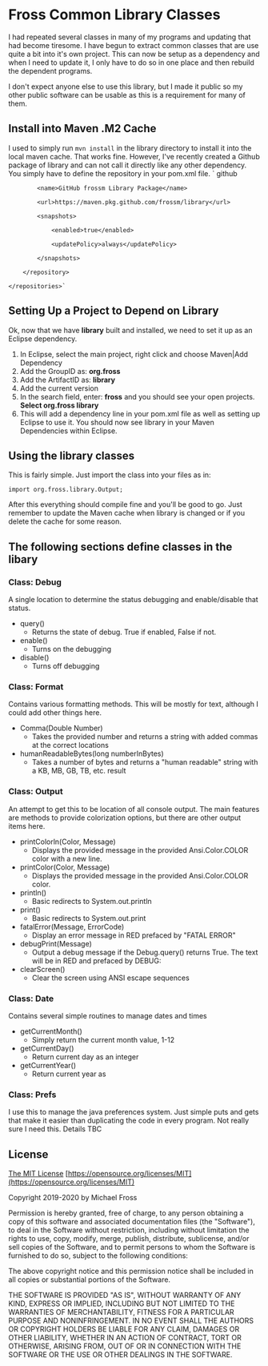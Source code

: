# Fross Common Library Classes

I had repeated several classes in many of my programs and updating that had become tiresome.  I have begun to extract common classes that are use quite a bit into it's own project.  This can now be setup as a dependency and when I need to update it, I only have to do so in one place and then rebuild the dependent programs.

I don't expect anyone else to use this library, but I made it public so my other public software can be usable as this is a requirement for many of them.

## Install into Maven .M2 Cache
I used to simply run `mvn install` in the library directory to install it into the local maven cache.  That works fine.  However, I've recently created a Github package of library and can not call it directly like any other dependency.  You simply have to define the repository in your pom.xml file.
`	<!-- Define my custom Github repository where Library lives -->
	<repositories>
		<repository>
			<id>github</id>
			
			<name>GitHub frossm Library Package</name>
			
			<url>https://maven.pkg.github.com/frossm/library</url>
			
			<snapshots>
			
				<enabled>true</enabled>
				
				<updatePolicy>always</updatePolicy>
				
			</snapshots>
			
		</repository>
		
	</repositories>`

## Setting Up a Project to Depend on Library
Ok, now that we have **library** built and installed, we need to set it up as an Eclipse dependency.

 1. In Eclipse, select the main project, right click and choose Maven|Add Dependency
 2. Add the GroupID as: **org.fross**
 3. Add the ArtifactID as: **library**
 4. Add the current version
 5. In the search field, enter: **fross** and you should see your open projects.  **Select org.fross library**
 6. This will add a dependency line in your pom.xml file as well as setting up Eclipse to use it.  You should now see library in your Maven Dependencies within Eclipse.

## Using the library classes
This is fairly simple.  Just import the class into your files as in:

    import org.fross.library.Output;

After this everything should compile fine and you'll be good to go.  Just  remember to update the Maven cache when library is changed or if you delete the cache for some reason.

## The following sections define classes in the libary
### Class: Debug
A single location to determine the status debugging and enable/disable that status.
 - query()
	 - Returns the state of debug.  True if enabled, False if not.
 - enable()
	 - Turns on the debugging
 - disable()
	 - Turns off debugging

### Class: Format
Contains various formatting methods.  This will be mostly for text, although I could add other things here.
 - Comma(Double Number)
	 - Takes the provided number and returns a string with added commas at the correct locations
- humanReadableBytes(long numberInBytes)
	- Takes a number of bytes and returns a "human readable" string with a KB, MB, GB, TB, etc. result

### Class: Output
An attempt to get this to be location of all console output.  The main features are methods to provide colorization options, but there are other output items here.
 - printColorln(Color, Message)
  	 - Displays the provided message in the provided Ansi.Color.COLOR color with a new line.
 - printColor(Color, Message)
	 - Displays the provided message in the provided Ansi.Color.COLOR color.
 - println()
  	 - Basic redirects to System.out.println
 - print()
	 - Basic redirects to System.out.print
 - fatalError(Message, ErrorCode)
	 - Display an error message in RED prefaced by "FATAL ERROR"
 - debugPrint(Message)
	 - Output a debug message if the Debug.query() returns True.  The text will be in RED and prefaced by DEBUG:
 - clearScreen()
	 - Clear the screen using ANSI escape sequences
	 
### Class: Date
Contains several simple routines to manage dates and times
 - getCurrentMonth()
 	- Simply return the current month value, 1-12
 - getCurrentDay()
 	- Return current day as an integer
 - getCurrentYear()
 	- Return current year as

### Class: Prefs
I use this to manage the java preferences system.  Just simple puts and gets that make it easier than duplicating the code in every program.  Not really sure I need this.
Details TBC
	
## License
[The MIT License](https://opensource.org/licenses/MIT)  [https://opensource.org/licenses/MIT](https://opensource.org/licenses/MIT)

Copyright 2019-2020 by Michael Fross

Permission is hereby granted, free of charge, to any person obtaining a copy of this software and associated documentation files (the "Software"), to deal in the Software without restriction, including without limitation the rights to use, copy, modify, merge, publish, distribute, sublicense, and/or sell copies of the Software, and to permit persons to whom the Software is furnished to do so, subject to the following conditions:

The above copyright notice and this permission notice shall be included in all copies or substantial portions of the Software.

THE SOFTWARE IS PROVIDED "AS IS", WITHOUT WARRANTY OF ANY KIND, EXPRESS OR IMPLIED, INCLUDING BUT NOT LIMITED TO THE WARRANTIES OF MERCHANTABILITY, FITNESS FOR A PARTICULAR PURPOSE AND NONINFRINGEMENT. IN NO EVENT SHALL THE AUTHORS OR COPYRIGHT HOLDERS BE LIABLE FOR ANY CLAIM, DAMAGES OR OTHER LIABILITY, WHETHER IN AN ACTION OF CONTRACT, TORT OR OTHERWISE, ARISING FROM, OUT OF OR IN CONNECTION WITH THE SOFTWARE OR THE USE OR OTHER DEALINGS IN THE SOFTWARE.
